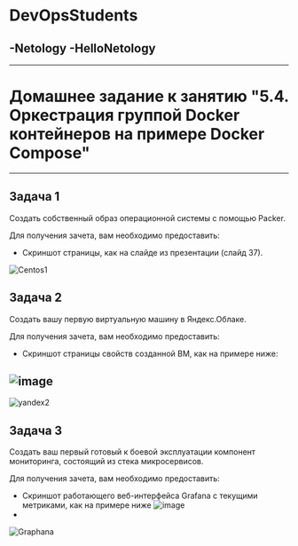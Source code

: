 # DevOpsStudents
-Netology
-HelloNetology
-
---

# Домашнее задание к занятию "5.4. Оркестрация группой Docker контейнеров на примере Docker Compose"
---

## Задача 1

Создать собственный образ операционной системы с помощью Packer.

Для получения зачета, вам необходимо предоставить:
- Скриншот страницы, как на слайде из презентации (слайд 37).

![Centos1](https://user-images.githubusercontent.com/92779046/152690404-ab448dd4-d786-4181-b4e9-6404c601144e.PNG)

## Задача 2

Создать вашу первую виртуальную машину в Яндекс.Облаке.

Для получения зачета, вам необходимо предоставить:
- Скриншот страницы свойств созданной ВМ, как на примере ниже:

![image](https://user-images.githubusercontent.com/92779046/152690745-f3b59e1e-b47f-4295-9886-a6b3db758c25.png)
-

![yandex2](https://user-images.githubusercontent.com/92779046/152690425-7d81c55e-ab7f-47e0-84e1-c8ad9ec321e6.PNG)


## Задача 3

Создать ваш первый готовый к боевой эксплуатации компонент мониторинга, состоящий из стека микросервисов.

Для получения зачета, вам необходимо предоставить:
- Скриншот работающего веб-интерфейса Grafana с текущими метриками, как на примере ниже
![image](https://user-images.githubusercontent.com/92779046/152690756-41aa0b15-dd54-4868-b1bb-b7ddf3d12595.png)
-

![Graphana](https://user-images.githubusercontent.com/92779046/152690466-568c90e8-8c92-48ae-ae91-fe8f91546088.PNG)
